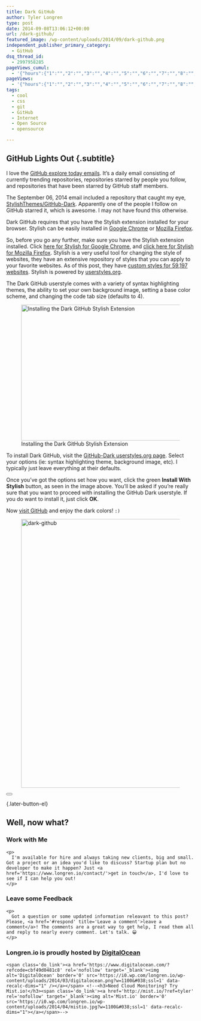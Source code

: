 ```yaml
---
title: Dark GitHub
author: Tyler Longren
type: post
date: 2014-09-08T13:06:12+00:00
url: /dark-github/
featured_image: /wp-content/uploads/2014/09/dark-github.png
independent_publisher_primary_category:
  - GitHub
dsq_thread_id:
  - 2997958285
pageViews_cumul:
  - '{"hours":{"1":"","2":"","3":"","4":"","5":"","6":"","7":"","8":"","9":"","10":"","11":"","12":"","13":"","14":"","15":"","16":"","17":"","18":"","19":"","20":"","21":"","22":"","23":"","24":"","25":"","26":"","27":"","28":"","29":"","30":"","31":"","32":"","33":"","34":"","35":"","36":"","37":"","38":"","39":"","40":"","41":"","42":"","43":"","44":"","45":"","46":"","47":""},"days":{"2":"","3":"","4":"","5":"","6":"","7":"","8":"","9":"","10":"","11":"","12":"","13":"","14":""},"weeks":{"3":"","4":"","5":"","6":"","7":"","8":"","9":"","10":"","11":"","12":""},"months":{"4":"","5":"","6":"","7":"","8":"","9":"","10":"","11":"","12":"","13":"","14":"","15":"","16":"","17":"","18":"","19":"","20":"","21":"","22":"","23":"","24":""}}'
pageViews:
  - '{"hours":{"1":"","2":"","3":"","4":"","5":"","6":"","7":"","8":"","9":"","10":"","11":"","12":"","13":"","14":"","15":"","16":"","17":"","18":"","19":"","20":"","21":"","22":"","23":"","24":"","25":"","26":"","27":"","28":"","29":"","30":"","31":"","32":"","33":"","34":"","35":"","36":"","37":"","38":"","39":"","40":"","41":"","42":"","43":"","44":"","45":"","46":"","47":""},"days":{"2":"","3":"","4":"","5":"","6":"","7":"","8":"","9":"","10":"","11":"","12":"","13":"","14":""},"weeks":{"3":"","4":"","5":"","6":"","7":"","8":"","9":"","10":"","11":"","12":""},"months":{"4":"","5":"","6":"","7":"","8":"","9":"","10":"","11":"","12":"","13":"","14":"","15":"","16":"","17":"","18":"","19":"","20":"","21":"","22":"","23":"","24":""}}'
tags:
  - cool
  - css
  - git
  - GitHub
  - Internet
  - Open Source
  - opensource

---
```

 

## GitHub Lights Out {.subtitle}

I love the [GitHub explore today emails][1]. It&#8217;s a daily email consisting of currently trending repositories, repositories starred by people you follow, and repositories that have been starred by GitHub staff members.

The September 06, 2014 email included a repository that caught my eye, [StylishThemes/GitHub-Dark][2]. Apparently one of the people I follow on GitHub starred it, which is awesome. I may not have found this otherwise.

Dark GitHub requires that you have the Stylish extension installed for your browser. Stylish can be easily installed in [Google Chrome][3] or [Mozilla Firefox][4].

So, before you go any further, make sure you have the Stylish extension installed. Click [here for Stylish for Google Chrome][3], and [click here for Stylish for Mozilla Firefox][4]. Stylish is a very useful tool for changing the style of websites, they have an extensive repository of styles that you can apply to your favorite websites. As of this post, they have [custom styles for 59,197 websites][5]. Stylish is powered by [userstyles.org][6].

The Dark GitHub userstyle comes with a variety of syntax highlighting themes, the ability to set your own background image, setting a base color scheme, and changing the code tab size (defaults to 4).

<div class="wp-block-image">
  <figure class="aligncenter"><a href="https://i0.wp.com/longren.io/wp-content/uploads/2014/09/dark-github-userstyles.png"><img loading="lazy" width="783" height="362" src="https://i0.wp.com/longren.io/wp-content/uploads/2014/09/dark-github-userstyles.png?resize=783%2C362" alt="Installing the Dark GitHub Stylish Extension" class="wp-image-7400" srcset="https://i1.wp.com/www.longren.io/wp-content/uploads/2014/09/dark-github-userstyles.png?w=783&ssl=1 783w, https://i1.wp.com/www.longren.io/wp-content/uploads/2014/09/dark-github-userstyles.png?resize=150%2C69&ssl=1 150w, https://i1.wp.com/www.longren.io/wp-content/uploads/2014/09/dark-github-userstyles.png?resize=300%2C138&ssl=1 300w, https://i1.wp.com/www.longren.io/wp-content/uploads/2014/09/dark-github-userstyles.png?resize=700%2C323&ssl=1 700w" sizes="(max-width: 783px) 100vw, 783px" data-recalc-dims="1" /></a><figcaption>Installing the Dark GitHub Stylish Extension</figcaption></figure>
</div>

To install Dark GitHub, visit the [GitHub-Dark userstyles.org page][7]. Select your options (ie: syntax highlighting theme, background image, etc). I typically just leave everything at their defaults.

Once you&#8217;ve got the options set how you want, click the green **Install With Stylish** button, as seen in the image above. You&#8217;ll be asked if you&#8217;re really sure that you want to proceed with installing the GitHub Dark userstyle. If you do want to install it, just click **OK**.

Now [visit GitHub][8] and enjoy the dark colors! `:)`

<div class="wp-block-image">
  <figure class="aligncenter"><a href="https://i1.wp.com/longren.io/wp-content/uploads/2014/09/dark-github.png"><img loading="lazy" width="1009" height="716" src="https://i1.wp.com/longren.io/wp-content/uploads/2014/09/dark-github.png?resize=1009%2C716" alt="dark-github" class="wp-image-7399" srcset="https://i0.wp.com/www.longren.io/wp-content/uploads/2014/09/dark-github.png?w=1009&ssl=1 1009w, https://i0.wp.com/www.longren.io/wp-content/uploads/2014/09/dark-github.png?resize=150%2C106&ssl=1 150w, https://i0.wp.com/www.longren.io/wp-content/uploads/2014/09/dark-github.png?resize=300%2C212&ssl=1 300w, https://i0.wp.com/www.longren.io/wp-content/uploads/2014/09/dark-github.png?resize=700%2C496&ssl=1 700w" sizes="(max-width: 1009px) 100vw, 1009px" data-recalc-dims="1" /></a></figure>
</div>

<div class="wpulike wpulike-default " >
  <div class="wp_ulike_general_class wp_ulike_is_not_liked">
    <button type="button"
					aria-label="Like Button"
					data-ulike-id="7398"
					data-ulike-nonce="132d4814e4"
					data-ulike-type="likeThis"
					data-ulike-template="wpulike-default"
					data-ulike-display-likers="0"
					data-ulike-disable-pophover="0"
					class="wp_ulike_btn wp_ulike_put_image wp_likethis_7398"></button><span class="count-box"></span>
  </div>
</div>

[][9]{.later-button-el}

<div class='what-next'>
  <h2>
    Well, now what?
  </h2>
  
  <div class='hire'>
    <h3>
      Work with Me
    </h3>
    
    <p>
      I'm available for hire and always taking new clients, big and small. Got a project or an idea you'd like to discuss? Startup plan but no developer to make it happen? Just <a href='https://www.longren.io/contact/'>get in touch</a>, I'd love to see if I can help you out!
    </p>
  </div>
  
  <div class='hire'>
    <h3>
      Leave some Feedback
    </h3>
    
    <p>
      Got a question or some updated information releavant to this post? Please, <a href='#respond' title='Leave a comment'>leave a comment</a>! The comments are a great way to get help, I read them all and reply to nearly every comment. Let's talk. 😀
    </p>
  </div>
  
  <div class='now-what-bottom-ad'>
    <h3>
      Longren.io is proudly hosted by <a href='https://www.digitalocean.com/?refcode=cbf49d0481c8'>DigitalOcean</a>
    </h3>
    
    <span class='do_link'><a href='https://www.digitalocean.com/?refcode=cbf49d0481c8' rel='nofollow' target='_blank'><img alt='DigitalOcean' border='0' src='https://i0.wp.com/longren.io/wp-content/uploads/2014/03/digitalocean.png?w=1100&#038;ssl=1' data-recalc-dims="1" /></a></span> <!--<h3>Need Cloud Monitoring? Try Mist.io!</h3><span class='do_link'><a href='http://mist.io/?ref=tyler' rel='nofollow' target='_blank'><img alt='Mist.io' border='0' src='https://i0.wp.com/longren.io/wp-content/uploads/2014/04/mistio.jpg?w=1100&#038;ssl=1' data-recalc-dims="1"></a></span>-->
  </div>
</div>

 [1]: https://github.com/explore/subscribe
 [2]: https://github.com/StylishThemes/GitHub-Dark
 [3]: https://chrome.google.com/webstore/detail/stylish/fjnbnpbmkenffdnngjfgmeleoegfcffe
 [4]: https://addons.mozilla.org/en-US/firefox/addon/stylish/?src=external-userstyleshome
 [5]: https://userstyles.org/categories/site
 [6]: https://userstyles.org/
 [7]: https://userstyles.org/styles/37035/github-dark
 [8]: http://github.com/
 [9]: #